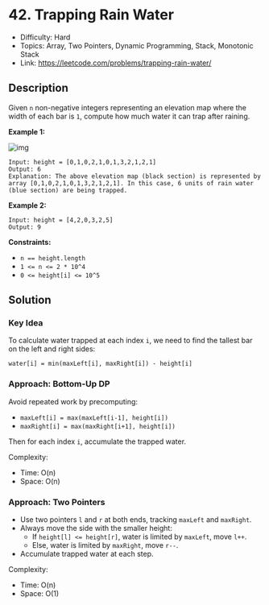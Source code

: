 # 42. Trapping Rain Water

- Difficulty: Hard
- Topics: Array, Two Pointers, Dynamic Programming, Stack, Monotonic Stack
- Link: https://leetcode.com/problems/trapping-rain-water/

## Description

Given `n` non-negative integers representing an elevation map where the width of each bar is `1`, compute how much water it can trap after raining.

**Example 1:**

![img](https://assets.leetcode.com/uploads/2018/10/22/rainwatertrap.png)

```
Input: height = [0,1,0,2,1,0,1,3,2,1,2,1]
Output: 6
Explanation: The above elevation map (black section) is represented by array [0,1,0,2,1,0,1,3,2,1,2,1]. In this case, 6 units of rain water (blue section) are being trapped.
```

**Example 2:**

```
Input: height = [4,2,0,3,2,5]
Output: 9
```

**Constraints:**

- `n == height.length`
- `1 <= n <= 2 * 10^4`
- `0 <= height[i] <= 10^5`

## Solution

### Key Idea

To calculate water trapped at each index `i`, we need to find the tallest bar on the left and right sides:

```
water[i] = min(maxLeft[i], maxRight[i]) - height[i]
```

### Approach: Bottom-Up DP

Avoid repeated work by precomputing:

- `maxLeft[i] = max(maxLeft[i-1], height[i])`
- `maxRight[i] = max(maxRight[i+1], height[i])`

Then for each index `i`, accumulate the trapped water.

Complexity:

- Time: O(n)
- Space: O(n)

### Approach: Two Pointers

- Use two pointers `l` and `r` at both ends, tracking `maxLeft` and `maxRight`.
- Always move the side with the smaller height:
  - If `height[l] <= height[r]`, water is limited by `maxLeft`, move `l++`.
  - Else, water is limited by `maxRight`, move `r--`.
- Accumulate trapped water at each step.

Complexity:

- Time: O(n)
- Space: O(1)
